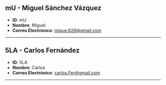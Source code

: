 
## mU - Miguel Sánchez Vázquez
- **ID**: mU
- **Nombre**: Miguel
- **Correo Electrónico**: migue.626@gmail.com
---
## 5LA - Carlos Fernández
- **ID**: 5LA
- **Nombre**: Carlos
- **Correo Electrónico**: carlos.Fer@gmail.com
---
